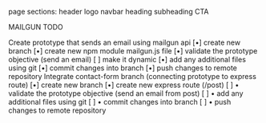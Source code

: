 page sections:
  header
    logo
    navbar
    heading
    subheading
    CTA


MAILGUN TODO

  Create prototype that sends an email using mailgun api
    [•] create new branch
    [•] create new npm module mailgun.js file
    [•] validate the prototype objective (send an email)
      [ ] make it dynamic
    [•] add any additional files using git
    [•] commit changes into branch
    [•] push changes to remote repository
  Integrate contact-form branch (connecting prototype to express route)
    [•] create new branch
    [•] create new express route (/post)
    [ ] • validate the prototype objective (send an email from post)
    [ ] • add any additional files using git
    [ ] • commit changes into branch
    [ ] • push changes to remote repository


    

